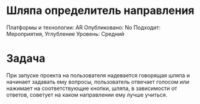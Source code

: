# Шляпа определитель направления

Платформы и технологии: AR
Опубликовано: No
Подходит: Мероприятия, Углубление
Уровень: Средний

# Задача

При запуске проекта на пользователя надевается говорящая шляпа и начинает задавать ему вопросы, пользователь отвечает голосом или нажимает на соответствующие кнопки, шляпа, в зависимости от ответов, советует на каком направлении ему лучше учиться.